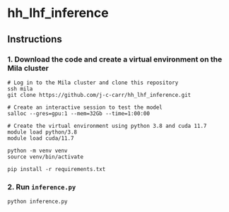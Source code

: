 # hh_lhf_inference
## Instructions
### 1. Download the code and create a virtual environment on the Mila cluster 
```
# Log in to the Mila cluster and clone this repository
ssh mila
git clone https://github.com/j-c-carr/hh_lhf_inference.git

# Create an interactive session to test the model
salloc --gres=gpu:1 --mem=32Gb --time=1:00:00

# Create the virtual environment using python 3.8 and cuda 11.7
module load python/3.8
module load cuda/11.7

python -m venv venv
source venv/bin/activate

pip install -r requirements.txt
```

### 2. Run `inference.py`
```
python inference.py
```
